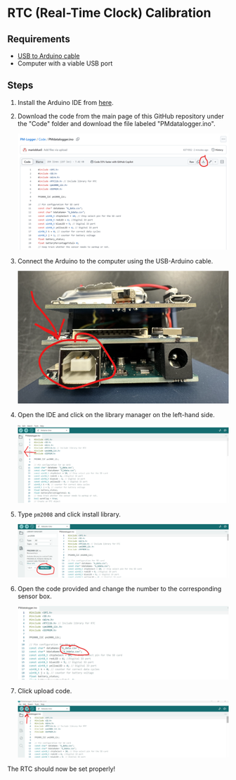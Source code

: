 # RTC (Real-Time Clock) Calibration

## Requirements
- [USB to Arduino cable](https://www.amazon.com/Arduino-Data-Sync-Cable-Microcontroller/dp/B08RCJXY1Z/ref=sr_1_1_sspa?crid=1TM8BLWQNUJ8L&dib=eyJ2IjoiMSJ9.CqfucQoe_wHNE9W2Hq-ThX3FrNwT4JMJfevmzZNSyLv9sa-nbIdZphJC8AXYYUTxCwwT1F4njmNIfwhoSj6wkbXZoAaiEB-iC2gKzZfVsbq3iy8YsBFTRIkFkyKhjP9WMkW05tdIJ2UwkxMR98Ihm998sHHjbjKr_O4C_Fn2GLB1p05SBqW4-CsLn3-Heu-kobwuc3axw92Vfmrkmw-SRTWaqe7w14W2upAxn4PYWNo.eOpmyZIMwtnGRCISYHlSuaH1407X0aYSBPmQ5NuzwMk&dib_tag=se&keywords=arduino+to+usb+cable&qid=1717087440&sprefix=arduino+to+usb+ca%2Caps%2C423&sr=8-1-spons&sp_csd=d2lkZ2V0TmFtZT1zcF9hdGY&psc=1)
- Computer with a viable USB port

## Steps

1. Install the Arduino IDE from [here](https://www.arduino.cc/en/software).
2. Download the code from the main page of this GitHub repository under the "Code" folder and download the file labeled "PMdatalogger.ino".

   ![Download Code](Troubleshooting/DownloadCodeTutorial.png)

3. Connect the Arduino to the computer using the USB-Arduino cable.

   ![Connect Arduino](Troubleshooting/ArduinoPortTutorial.png)

4. Open the IDE and click on the library manager on the left-hand side.

   ![Library Manager](Troubleshooting/LibraryManagerTutorial.png)

5. Type `pm2008` and click install library.

   ![Install Library](Troubleshooting/PM2008Tutorial.png)

6. Open the code provided and change the number to the corresponding sensor box.

   ![Change Sensor Number](Troubleshooting/ChangeNameTutorial.png)

7. Click upload code.

   ![Upload Code](Troubleshooting/UploadCodeTutorial.png)

The RTC should now be set properly!
